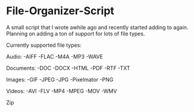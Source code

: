 # File-Organizer-Script
A small script that I wrote awhile ago and recently started adding to again.  Planning on adding a ton of support for lots of file types.

Currently supported file types:

Audio:
-AIFF
-FLAC
-M4A
-MP3
-WAVE

Documents:
-DOC
-DOCX
-HTML
-PDF
-RTF
-TXT

Images:
-GIF
-JPEG
-JPG
-Pixelmator
-PNG

Videos:
-AVI
-FLV
-MP4
-MPEG
-MOV
-WMV

Zip
